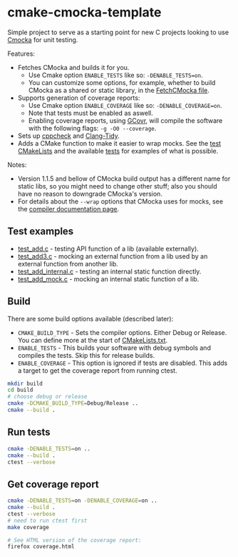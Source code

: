 # cmake-cmocka-template

Simple project to serve as a starting point for new C projects looking to use [Cmocka](https://cmocka.org/) for unit testing.

Features:

- Fetches CMocka and builds it for you.
  - Use Cmake option `ENABLE_TESTS` like so: `-DENABLE_TESTS=on`.
  - You can customize some options, for example, whether to build CMocka as a shared or static library, in the [FetchCMocka file](./cmake/Modules/FetchCMocka.cmake).
- Supports generation of coverage reports:
  - Use Cmake option `ENABLE_COVERAGE` like so: `-DENABLE_COVERAGE=on`.
  - Note that tests must be enabled as aswell.
  - Enabling coverage reports, using [GCovr](https://gcovr.com/en/stable/index.html), will compile the software with the following flags: `-g -O0 --coverage`.
- Sets up [cppcheck](http://cppcheck.net/) and [Clang-Tidy](https://clang.llvm.org/extra/clang-tidy/).
- Adds a CMake function to make it easier to wrap mocks. See the [test CMakeLists](./test/CMakeLists.txt) and the available [tests](./tests) for examples of what is possible.

Notes:

- Version 1.1.5 and bellow of CMocka build output has a different name for static libs, so you might need to change other stuff; also you should have no reason to downgrade CMocka's version.
- For details about the `--wrap` options that CMocka uses for mocks, see the [compiler documentation page](https://ftp.gnu.org/old-gnu/Manuals/ld-2.9.1/html_node/ld_3.html).

## Test examples

- [test_add.c](./test/test_add.c) - testing API function of a lib (available externally).
- [test_add3.c](./test/test_add3.c) - mocking an external function from a lib used by an external function from another lib.
- [test_add_internal.c](./test/test_add_internal.c) - testing an internal static function directly.
- [test_add_mock.c](./test/test_add_mock.c) - mocking an internal static function of a lib.

## Build

There are some build options available (described later):

- `CMAKE_BUILD_TYPE` - Sets the compiler options. Either Debug or Release. You can define more at the start of [CMakeLists.txt](./CMakeLists.txt).
- `ENABLE_TESTS` - This builds your software with debug symbols and compiles the tests. Skip this for release builds.
- `ENABLE_COVERAGE` - This option is ignored if tests are disabled. This adds a target to get the coverage report from running ctest.

```bash
mkdir build
cd build
# choose debug or release
cmake -DCMAKE_BUILD_TYPE=Debug/Release ..
cmake --build .
```

## Run tests

```bash
cmake -DENABLE_TESTS=on ..
cmake --build .
ctest --verbose
```

## Get coverage report

```bash
cmake -DENABLE_TESTS=on -DENABLE_COVERAGE=on ..
cmake --build .
ctest --verbose
# need to run ctest first
make coverage

# See HTML version of the coverage report:
firefox coverage.html
```
